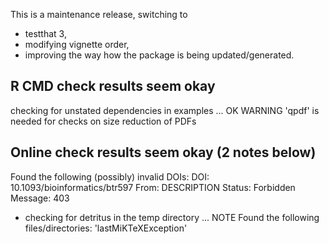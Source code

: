 This is a maintenance release, switching to 

- testthat 3,
- modifying vignette order,
- improving the way how the package is being updated/generated.

## R CMD check results seem okay

checking for unstated dependencies in examples ... OK
   WARNING
  'qpdf' is needed for checks on size reduction of PDFs

## Online check results seem okay (2 notes below)

Found the following (possibly) invalid DOIs:
  DOI: 10.1093/bioinformatics/btr597
    From: DESCRIPTION
    Status: Forbidden
    Message: 403
* checking for detritus in the temp directory ... NOTE
Found the following files/directories:
  'lastMiKTeXException'
